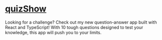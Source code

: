 # [quizShow](https://quiz-show-liard.vercel.app/)
Looking for a challenge? Check out my new question-answer app built with React and TypeScript! With 10 tough questions designed to test your knowledge, this app will push you to your limits.
